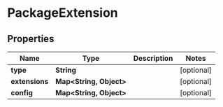 
# PackageExtension

## Properties
Name | Type | Description | Notes
------------ | ------------- | ------------- | -------------
**type** | **String** |  |  [optional]
**extensions** | **Map&lt;String, Object&gt;** |  |  [optional]
**config** | **Map&lt;String, Object&gt;** |  |  [optional]



